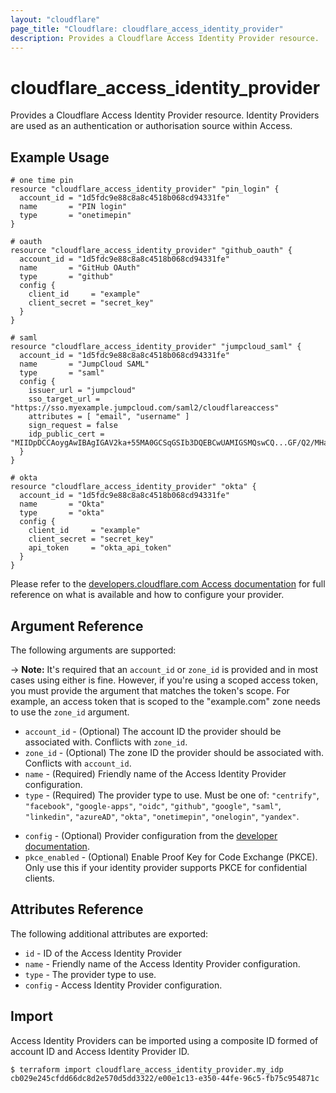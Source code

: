 ```yaml
---
layout: "cloudflare"
page_title: "Cloudflare: cloudflare_access_identity_provider"
description: Provides a Cloudflare Access Identity Provider resource.
---
```


# cloudflare_access_identity_provider

Provides a Cloudflare Access Identity Provider resource. Identity Providers are
used as an authentication or authorisation source within Access.

## Example Usage

```hcl
# one time pin
resource "cloudflare_access_identity_provider" "pin_login" {
  account_id = "1d5fdc9e88c8a8c4518b068cd94331fe"
  name       = "PIN login"
  type       = "onetimepin"
}

# oauth
resource "cloudflare_access_identity_provider" "github_oauth" {
  account_id = "1d5fdc9e88c8a8c4518b068cd94331fe"
  name       = "GitHub OAuth"
  type       = "github"
  config {
    client_id     = "example"
    client_secret = "secret_key"
  }
}

# saml
resource "cloudflare_access_identity_provider" "jumpcloud_saml" {
  account_id = "1d5fdc9e88c8a8c4518b068cd94331fe"
  name       = "JumpCloud SAML"
  type       = "saml"
  config {
    issuer_url = "jumpcloud"
    sso_target_url = "https://sso.myexample.jumpcloud.com/saml2/cloudflareaccess"
    attributes = [ "email", "username" ]
    sign_request = false
    idp_public_cert = "MIIDpDCCAoygAwIBAgIGAV2ka+55MA0GCSqGSIb3DQEBCwUAMIGSMQswCQ...GF/Q2/MHadws97cZg\nuTnQyuOqPuHbnN83d/2l1NSYKCbHt24o"
  }
}

# okta
resource "cloudflare_access_identity_provider" "okta" {
  account_id = "1d5fdc9e88c8a8c4518b068cd94331fe"
  name       = "Okta"
  type       = "okta"
  config {
    client_id     = "example"
    client_secret = "secret_key"
    api_token     = "okta_api_token"
  }
}
```

Please refer to the [developers.cloudflare.com Access documentation][access_identity_provider_guide]
for full reference on what is available and how to configure your provider.

## Argument Reference

The following arguments are supported:

-> **Note:** It's required that an `account_id` or `zone_id` is provided and in most cases using either is fine. However, if you're using a scoped access token, you must provide the argument that matches the token's scope. For example, an access token that is scoped to the "example.com" zone needs to use the `zone_id` argument.

- `account_id` - (Optional) The account ID the provider should be associated with. Conflicts with `zone_id`.
- `zone_id` - (Optional) The zone ID the provider should be associated with. Conflicts with `account_id`.
- `name` - (Required) Friendly name of the Access Identity Provider configuration.
- `type` - (Required) The provider type to use. Must be one of: `"centrify"`,
  `"facebook"`, `"google-apps"`, `"oidc"`, `"github"`, `"google"`, `"saml"`,
  `"linkedin"`, `"azureAD"`, `"okta"`, `"onetimepin"`, `"onelogin"`, `"yandex"`.
* `config` - (Optional) Provider configuration from the [developer documentation][access_identity_provider_guide].
* `pkce_enabled` - (Optional) Enable Proof Key for Code Exchange (PKCE). Only use this if your identity provider supports PKCE for confidential clients.

## Attributes Reference

The following additional attributes are exported:

- `id` - ID of the Access Identity Provider
- `name` - Friendly name of the Access Identity Provider configuration.
- `type` - The provider type to use.
- `config` - Access Identity Provider configuration.

## Import

Access Identity Providers can be imported using a composite ID formed of account
ID and Access Identity Provider ID.

```
$ terraform import cloudflare_access_identity_provider.my_idp cb029e245cfdd66dc8d2e570d5dd3322/e00e1c13-e350-44fe-96c5-fb75c954871c
```

[access_identity_provider_guide]: https://developers.cloudflare.com/access/configuring-identity-providers/

